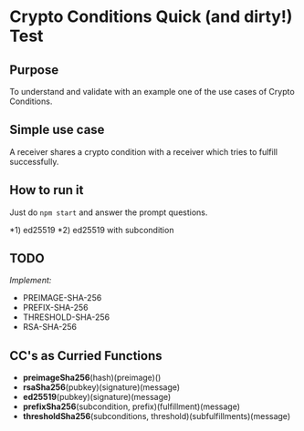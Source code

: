 # Crypto Conditions Quick (and dirty!) Test

## Purpose

To understand and validate with an example one of the use cases of Crypto Conditions.

## Simple use case

A receiver shares a crypto condition with a receiver which tries to fulfill successfully.

## How to run it

Just do `npm start` and answer the prompt questions.

*1) ed25519
*2) ed25519 with subcondition

## TODO

*Implement:*
* PREIMAGE-SHA-256
* PREFIX-SHA-256
* THRESHOLD-SHA-256
* RSA-SHA-256

## CC's as Curried Functions

* **preimageSha256**(hash)(preimage)()
* **rsaSha256**(pubkey)(signature)(message)
* **ed25519**(pubkey)(signature)(message)
* **prefixSha256**(subcondition, prefix)(fulfillment)(message)
* **thresholdSha256**(subconditions, threshold)(subfulfillments)(message)
